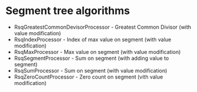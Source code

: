 Segment tree algorithms
========================
- RsqGreatestCommonDevisorProcessor - Greatest Common Divisor (with value modification)
- RsqIndexProcessor - Index of max value on segment (with value modification)
- RsqMaxProcessor - Max value on segment (with value modification)
- RsqSegmentProcessor - Sum on segment (with adding value to segment)
- RsqSumProcessor - Sum on segment (with value modification)
- RsqZeroCountProcessor - Zero count on segment (vith value modification) 